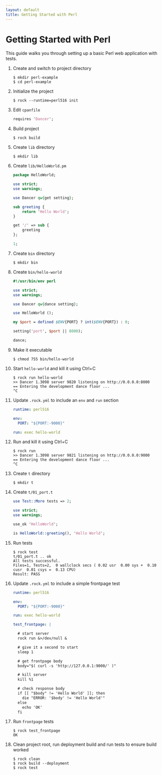 ```yaml
---
layout: default
title: Getting Started with Perl
---
```


# Getting Started with Perl

This guide walks you through setting up a basic Perl web application with
tests.

 1. Create and switch to project directory

    ``` console
    $ mkdir perl-example
    $ cd perl-example
    ```

 1. Initialize the project

    ``` console
    $ rock --runtime=perl516 init
    ```

 1. Edit `cpanfile`

    ``` perl
    requires 'Dancer';
    ```

 1. Build project

    ``` console
    $ rock build
    ```

 1. Create `lib` directory

    ``` console
    $ mkdir lib
    ```

 1. Create `lib/HelloWorld.pm`

    ``` perl
    package HelloWorld;

    use strict;
    use warnings;

    use Dancer qw{get setting};

    sub greeting {
        return 'Hello World';
    }

    get '/' => sub {
        greeting
    };

    1;
    ```

 1. Create `bin` directory

    ``` console
    $ mkdir bin
    ```

 1. Create `bin/hello-world`

    ``` perl
    #!/usr/bin/env perl

    use strict;
    use warnings;

    use Dancer qw{dance setting};

    use HelloWorld ();

    my $port = defined $ENV{PORT} ? int($ENV{PORT}) : 0;

    setting('port', $port || 8000);

    dance;
    ```

 1. Make it executable

    ``` console
    $ chmod 755 bin/hello-world
    ```

 1. Start `hello-world` and kill it using Ctrl+C

    ``` console
    $ rock run hello-world
    >> Dancer 1.3098 server 9820 listening on http://0.0.0.0:8000
    == Entering the development dance floor ...
    ^C
    ```

 1. Update `.rock.yml` to include an `env` and `run` section

    ``` yaml
    runtime: perl516

    env:
      PORT: "${PORT:-9000}"

    run: exec hello-world
    ```

 1. Run and kill it using Ctrl+C

    ``` console
    $ rock run
    >> Dancer 1.3098 server 9821 listening on http://0.0.0.0:9000
    == Entering the development dance floor ...
    ^C
    ```

 1. Create `t` directory

    ``` console
    $ mkdir t
    ```

 1. Create `t/01_port.t`

    ``` perl
    use Test::More tests => 2;

    use strict;
    use warnings;

    use_ok 'HelloWorld';

    is HelloWorld::greeting(), 'Hello World';
    ```

 1. Run tests

    ``` console
    $ rock test
    t/01_port.t .. ok   
    All tests successful.
    Files=1, Tests=2,  0 wallclock secs ( 0.02 usr  0.00 sys +  0.10 cusr  0.01 csys =  0.13 CPU)
    Result: PASS
    ```

 1. Update `.rock.yml` to include a simple frontpage test

    ``` yaml
    runtime: perl516

    env:
      PORT: "${PORT:-9000}"

    run: exec hello-world

    test_frontpage: |

      # start server
      rock run &>/dev/null &

      # give it a second to start
      sleep 1

      # get frontpage body
      body="$( curl -s 'http://127.0.0.1:9000/' )"

      # kill server
      kill %1

      # check response body
      if [[ "$body" != 'Hello World' ]]; then
        die "ERROR: '$body' != 'Hello World'"
      else
        echo 'OK'
      fi
    ```

 1. Run `frontpage` tests

    ``` console
    $ rock test_frontpage
    OK
    ```

 1. Clean project root, run deployment build and run tests to ensure build worked

    ``` console
    $ rock clean
    $ rock build --deployment
    $ rock test
    ```
